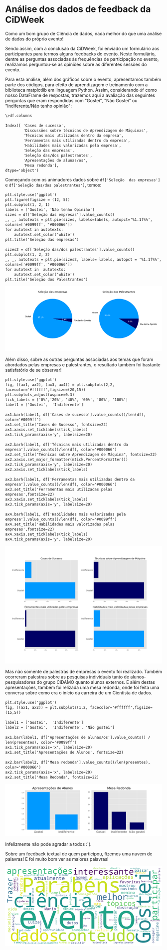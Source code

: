 # Análise dos dados de feedback da CiDWeek

Como um bom grupo de Ciência de dados, nada melhor do que uma análise de dados do próprio evento! 

Sendo assim, com a conclusão da CiDWeek, foi enviado um formulário aos participantes para termos alguns feedbacks do evento. Neste formulário, dentre as perguntas associadas às frequências de participação no evento, realizamos perguntou-se as opiniões sobre as diferentes sessões do evento. 

Para esta análise, além dos gráficos sobre o evento, apresentamos também parte dos códigos, para efeito de aprendizagem e treinamento com a biblioteca matplotlib em linguagem Python. Assim, considerando `df` como nosso DataFrame de respostas, trazemos aqui a avaliação das seguintes perguntas que eram respondidas com "Gostei", "Não Gostei" ou "Indiferente/Não tenho opinião":

```
\>df.columns

Index([ 'Cases de sucesso',
        'Discussões sobre técnicas de Aprendizagem de Máquinas',
        'Técnicas mais utilizadas dentro da empresa',
        'Ferramentas mais utilizadas dentro da empresa',
        'Habilidades mais valorizadas pela empresa',
        'Seleção das empresas',
        'Seleção das/dos palestrantes',
        'Apresentações de alunas/os',
        'Mesa redonda'],  
dtype='object')
```

Começando com os animadores dados sobre `df['Seleção  das empresas'] ` e `df['Seleção das/dos palestrantes']`, temos:

```
plt.style.use('ggplot')
plt.figure(figsize = (12, 5))
plt.subplot(1, 2, 1)
labels = ['Gostei', 'Nâo tenho Opinião']
sizes = df['Seleção das empresas'].value_counts()
_, _, autotexts = plt.pie(sizes, labels=labels, autopct='%1.1f%%', colors=['#0099ff', '#000066'])
for autotext in autotexts:
    autotext.set_color('white')
plt.title('Seleção das empresas')

sizes2 = df['Seleção das/dos palestrantes'].value_counts()
plt.subplot(1, 2, 2)
_, _, autotexts = plt.pie(sizes2, labels= labels, autopct = '%1.1f%%', colors=['#0099ff', '#000066'])
for autotext in  autotexts:
    autotext.set_color('white')
plt.title('Seleção dos Palestrantes')

```

<!-- ![Slide2.jpg](Slide2.jpg) -->

![graf1](graf1.png)

Além disso, sobre as outras perguntas associadas aos temas que foram abordados pelas empresas e palestrantes, o resultado também foi bastante satisfatório de se observar!

```
plt.style.use('ggplot')
fig, ((ax1, ax2), (ax3, ax4)) = plt.subplots(2,2, facecolor='#ffffff',figsize=(20,15))
plt.subplots_adjust(wspace=0.3)
tick_labels = ['0%','20%', '40%', '60%', '80%', '100%']
label1 = ['Gostei',  'Indiferente']

ax1.barh(label1, df['Cases de sucesso'].value_counts()/len(df), color='#0099ff')
ax1.set_title("Cases de Sucesso", fontsize=22)
ax1.xaxis.set_ticklabels(tick_labels)
ax1.tick_params(axis='y', labelsize=20)

ax2.barh(label1, df['Técnicas mais utilizadas dentro da empresa'].value_counts()/len(df), color='#000066')
ax2.set_title("Técnicas sobre Aprendizagem de Máquina", fontsize=22)
ax2.xaxis.set_major_formatter(mtick.PercentFormatter())
ax2.tick_params(axis='y', labelsize=20)
ax2.xaxis.set_ticklabels(tick_labels)

ax3.barh(label1, df['Ferramentas mais utilizadas dentro da empresa'].value_counts()/len(df), color='#000066')
ax3.set_title('Ferramentas mais utilizadas pelas empresas',fontsize=22)
ax3.xaxis.set_ticklabels(tick_labels)
ax3.tick_params(axis='y', labelsize=20)

ax4.barh(label1, df['Habilidades mais valorizadas pela empresa'].value_counts()/len(df), color='#0099ff')
ax4.set_title('Habilidades mais valorizadas pelas empresas',fontsize=22)
ax4.xaxis.set_ticklabels(tick_labels)
ax4.tick_params(axis='y', labelsize=20)
```

![graf2](graf2.png)


Mas não somente de palestras de empresas o evento foi realizado. Também ocorreram palestras sobre as pesquisas individuais tanto de alunos-pesquisadores do grupo CiDAMO quanto alunos externos. E além destas apresentações, também foi relizada uma mesa redonda, onde foi feita uma conversa sobre como era o início da carreira de um Cientista de dados.

```
plt.style.use('ggplot')
fig, ((ax1, ax2)) = plt.subplots(1,2, facecolor='#ffffff',figsize=(15,5))

label1 = ['Gostei',  'Indiferente']
label2 = ['Gostei',  'Indiferente', 'Não gostei']

ax1.bar(label1, df['Apresentações de alunas/os'].value_counts() / len(presentes), color='#0099ff')
ax1.tick_params(axis='x', labelsize=20)
ax1.set_title('Apresentações de Alunos', fontsize=22)

ax2.bar(label2, df['Mesa redonda'].value_counts()/len(presentes), color='#000066')
ax2.tick_params(axis='x', labelsize=20)
ax2.set_title('Mesa Redonda', fontsize=22)
```

![graf3](graf3.png)

Infelizmente não pode agradar a todos :´(.

Sobre um feedback textual de quem participou, fizemos uma nuvem de palavras! E foi muito bom ver as maiores palavras!

![nuvem](nuvem_sugestoes.png)